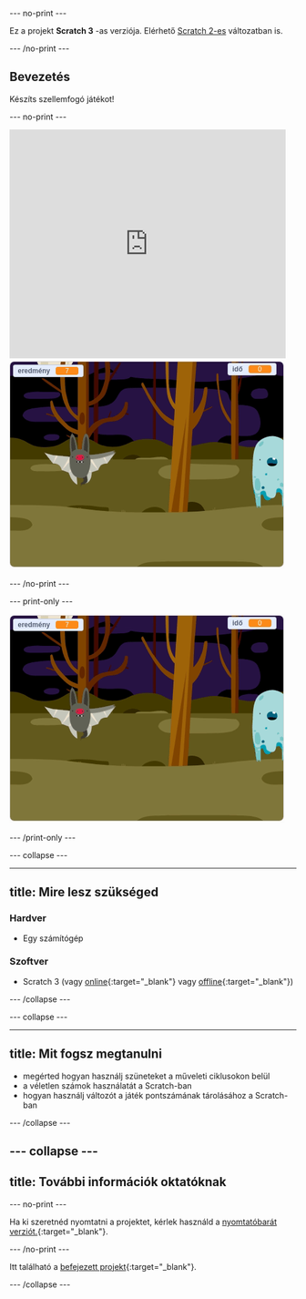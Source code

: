 \--- no-print \---

Ez a projekt **Scratch 3** -as verziója. Elérhető [Scratch 2-es](https://projects.raspberrypi.org/en/projects/ghostbusters-scratch2) változatban is.

\--- /no-print \---

## Bevezetés

Készíts szellemfogó játékot!

\--- no-print \---

<div class="scratch-preview">
  <iframe allowtransparency="true" width="485" height="402" src="https://scratch.mit.edu/projects/embed/276874679/?autostart=false" frameborder="0" scrolling="no"></iframe>
  <img src="images/showcase-static.png">
</div>

\--- /no-print \---

\--- print-only \---

![bemutató](images/showcase-static.png)

\--- /print-only \---

\--- collapse \---

* * *

## title: Mire lesz szükséged

### Hardver

- Egy számítógép

### Szoftver

- Scratch 3 (vagy [online](http://rpf.io/scratchon){:target="_blank"} vagy [offline](http://rpf.io/scratchoff){:target="_blank"})

\--- /collapse \---

\--- collapse \---

* * *

## title: Mit fogsz megtanulni

- megérted hogyan használj szüneteket a műveleti ciklusokon belül
- a véletlen számok használatát a Scratch-ban
- hogyan használj változót a játék pontszámának tárolásához a Scratch-ban

\--- /collapse \---

## \--- collapse \---

## title: További információk oktatóknak

\--- no-print \---

Ha ki szeretnéd nyomtatni a projektet, kérlek használd a [nyomtatóbarát verziót.](https://projects.raspberrypi.org/en/projects/ghostbusters/print){:target="_blank"}.

\--- /no-print \---

Itt található a [befejezett projekt](http://rpf.io/p/en/ghostbusters-get){:target="_blank"}.

\--- /collapse \---